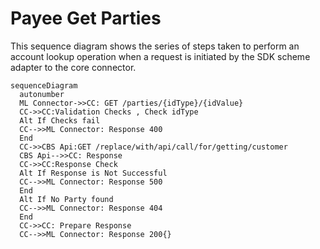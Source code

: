 # Payee Get Parties 
This sequence diagram shows the series of steps taken to perform an account lookup operation when a request is initiated by the SDK scheme adapter to the core connector.

```mermaid
sequenceDiagram
  autonumber
  ML Connector->>CC: GET /parties/{idType}/{idValue}
  CC->>CC:Validation Checks , Check idType
  Alt If Checks fail
  CC-->>ML Connector: Response 400
  End
  CC->>CBS Api:GET /replace/with/api/call/for/getting/customer 
  CBS Api-->>CC: Response
  CC->>CC:Response Check
  Alt If Response is Not Successful
  CC-->>ML Connector: Response 500
  End
  Alt If No Party found
  CC-->>ML Connector: Response 404
  End
  CC->>CC: Prepare Response
  CC-->>ML Connector: Response 200{}
```
